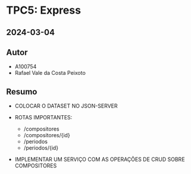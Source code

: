 # TPC5: Express

## 2024-03-04

## Autor

- A100754
- Rafael Vale da Costa Peixoto
## Resumo

- COLOCAR O DATASET NO JSON-SERVER

- ROTAS IMPORTANTES:
  - /compositores
  - /compositores/{id}
  - /periodos
  - /periodos/{id}

- IMPLEMENTAR UM SERVIÇO COM AS OPERAÇÕES DE CRUD SOBRE COMPOSITORES